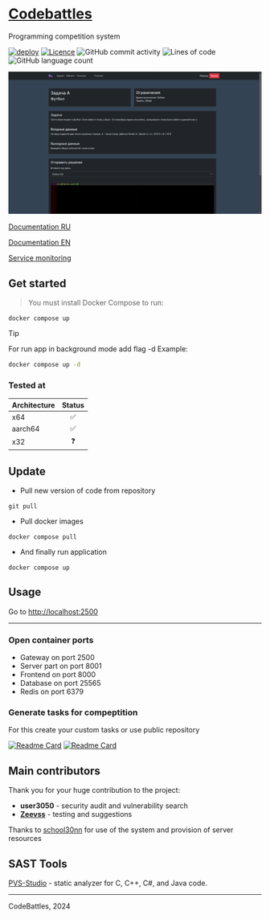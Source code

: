# [Codebattles](codebattles.ru)

Programming competition system

[![deploy](https://github.com/doctorixx/CodeBattles/actions/workflows/deploy.yml/badge.svg?branch=master)](https://github.com/doctorixx/CodeBattles/actions/workflows/deploy.yml)
[![Licence](https://img.shields.io/github/license/CodeBattles-nn/CodeBattles?style=flat)](./LICENSE)
![GitHub commit activity](https://img.shields.io/github/commit-activity/w/codebattles-nn/codebattles)
![Lines of code](https://img.shields.io/endpoint?url=https://ghloc.vercel.app/api/codebattles-nn/codebattles/badge)
![GitHub language count](https://img.shields.io/github/languages/count/codebattles-nn/codebattles)

![Main image](images/image1.png)

[Documentation RU](https://doctorixx.gitbook.io/codebattles/)

[Documentation EN](https://doctorixx.gitbook.io/codebattles/v/en)

[Service monitoring](https://doctorixx.gitbook.io/codebattles/v/en)

## Get started

> You must install Docker Compose to run:

```shell
docker compose up
```

> [!TIP]
> For run app in background mode add flag -d
> Example:
> ```bash
> docker compose up -d
> ```

### Tested at

| Architecture | Status |
|--------------|:------:|
| x64          |   ✅    |
| aarch64      |   ✅    |
| x32          |   ❓    |

## Update

- Pull new version of code from repository

```shell
git pull
```

- Pull docker images

```shell
docker compose pull
```

- And finally run application

```shell
docker compose up
```

## Usage

Go to [http://localhost:2500](http://localhost:2500)
___

### Open container ports

- Gateway on port 2500
- Server part on port 8001
- Frontend on port 8000
- Database on port 25565
- Redis on port 6379

### Generate tasks for compeptition

For this create your custom tasks or use public repository

[![Readme Card](https://github-readme-stats.vercel.app/api/pin/?username=codebattles-nn&repo=task-generator)](https://github.com/codebattles-nn/task-generator)
[![Readme Card](https://github-readme-stats.vercel.app/api/pin/?username=codebattles-nn&repo=problems-repo)](https://github.com/codebattles-nn/problems-repo)

## Main contributors

Thank you for your huge contribution to the project:

- **user3050** - security audit and vulnerability search
- **[Zeevss](https://github.com/Zeevss)** - testing and suggestions

Thanks to [school30nn](https://school30nn.ru) for use of the system and provision of server resources

## SAST Tools

[PVS-Studio](https://pvs-studio.com/pvs-studio/?utm_source=website&utm_medium=github&utm_campaign=open_source) - static analyzer for C, C++, C#, and Java code.


___
CodeBattles, 2024
